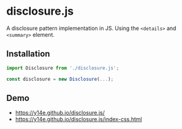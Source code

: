 # disclosure.js
A disclosure pattern implementation in JS. Using the `<details>` and `<summary>` element.
## Installation
```js
import Disclosure from './disclosure.js';

const disclosure = new Disclosure(...);
```
## Demo
- https://y14e.github.io/disclosure.js/
- https://y14e.github.io/disclosure.js/index-css.html
